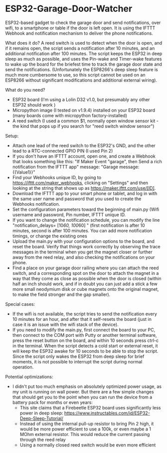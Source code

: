 # ESP32-Garage-Door-Watcher
ESP32-based gadget to check the garage door and send notifications, over wifi, to a smartphone or table if the door is left open. It is using the IFTTT Webhook and notification mechanism to deliver the phone notifications.

What does it do?
A reed switch is used to detect when the door is open, and if it remains open, the script sends a notification after 10 minutes, and an additional notification after 100 minutes. The script keeps the ESP32 in deep sleep as much as possible, and uses the Pin-wake and Timer-wake features to wake up the board for the briefest time to track the garage door state and send the notifications. (Unfortunately the ESP8266's deep sleep feature is much more cumbersome to use, so this script cannot be used on an ESP8266 without significant modifications and additional external wiring).

What do you need? 
- ESP32 board (I'm using a Lolin D32 v1.0, but presumably any other ESP32 should work )
- Micropython image (I tested on v1.9.4) installed on your ESP32 board (many boards come with micropython factory-installed)
- A reed switch (I used a common $1, normally open window sensor kit - the kind that pops up if you search for "reed switch window sensor") 

Setup:
- Attach one lead of the reed switch to the ESP32's GND, and the other lead to a RTC-connected GPIO PIN (I used Pin 2)
- If you don't have an IFTTT account, open one, and create a Webhook that looks something like this: "If Maker Event "garage", then Send a rich notification from the IFTTT app" message: "Garage message: {{Value1}}"
- Find your Webhooks unique ID, by going to https://ifttt.com/maker_webhooks, clicking on "Settings" and then looking at the string that shows up as https://maker.ifttt.com/use/[ID].
- Download the IFTTT app to your smart phone or tablet, and log in with the same user name and password that you used to create the Webhooks notification.
- Set the configuration parameters toward the beginning of main.py (Wifi username and password, Pin number, IFTTT unique ID.
- If you want to change the notification schedule, you can modify the line "notification_delays= [10*60, 100*60]  " (first notification is after 10 minutes, second is after 100 minutes. You can add more notification timings, or change the existing ones
- Upload the main.py with your configuration options to the board, and reset the board. Verify that things work correctly by observing the trace messages in the terminal when you get the magnet closer or further away from the reed relay, and also checking the notifications on your phone.
- Find a place on your garage door railing where you can attach the reed switch, and a corresponding spot on the door to attach the magnet in a way that they come as close as possible when the door is closed (within half an inch should work, and if in doubt you can just add a stick a few more small neodymium disk or cube magnets onto the original magnet, to make the field stronger and the gap smaller).

Special cases:
- If the wifi is not available, the script tries to send the notification every 10 minutes for an hour, and after that it self-resets the board (just in case it is an issue with the wifi stack of the device).
- If you need to modify the main.py, first connect the board to your PC, then connect to the COM port with Putty or another terminal software, press the reset button on the board, and within 10 seconds press ctrl-c in the terminal. When the script detects a cold start or external reset, it will keep the ESP32 awake for 10 seconds to be able to stop the script. Since the script only wakes the ESP32 from deep sleep for brief moments, it is not possible to interrupt the script during normal operation. 

Potential optimizations:
- I didn't put too much emphasis on absolutely optimized power usage, as my unit is running on wall power. But there are a few simple changes that should get you to the point when you can run the device from a battery pack for months or even years:
  - This site claims that a Firebeetle ESP32 board uses significantly less power in deep sleep: https://www.instructables.com/id/ESP32-Deep-Sleep-Tutorial/
  - Instead of using the internal pull-up resistor to bring Pin 2 high, it would be more power efficient to use a 100k, or even maybe a 1 MOhm external resistor. This would reduce the current passing through the reed relay
  - Using a normally closed reed switch would be even more efficient




